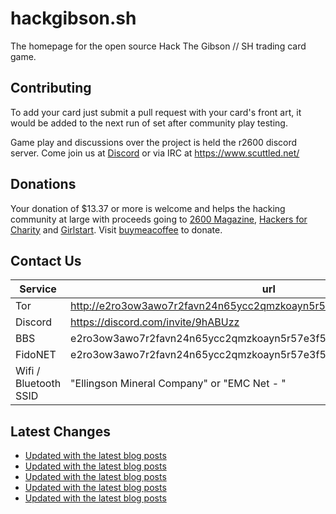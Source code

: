 # hackgibson.sh
The homepage for the open source Hack The Gibson // SH trading card game.


## Contributing

To add your card just submit a pull request with your card's front art, it would be added to the next run of set after community play testing.

Game play and discussions over the project is held the r2600 discord server. Come join us at [Discord](https://discord.com/invite/9hABUzz) or via IRC at https://www.scuttled.net/


## Donations

Your donation of $13.37 or more is welcome and helps the hacking community at large with proceeds going to [2600 Magazine](https://2600.com/), [Hackers for Charity](https://hackersforcharity.org) and [Girlstart](https://girlstart.org).  Visit [buymeacoffee](https://www.buymeacoffee.com/hackgibson.sh) to donate.


## Contact Us

Service | url
-|-
Tor | http://e2ro3ow3awo7r2favn24n65ycc2qmzkoayn5r57e3f56nvjwdcgg32ad.onion
Discord | https://discord.com/invite/9hABUzz
BBS | e2ro3ow3awo7r2favn24n65ycc2qmzkoayn5r57e3f56nvjwdcgg32ad.onion:23
FidoNET | e2ro3ow3awo7r2favn24n65ycc2qmzkoayn5r57e3f56nvjwdcgg32ad.onion:24554
Wifi / Bluetooth SSID | "Ellingson Mineral Company" or "EMC Net - <fidonet address>"

## Latest Changes
<!-- BLOG-POST-LIST:START -->
- [Updated with the latest blog posts](https://github.com/DFW2600/hackgibson.sh/commit/be3aa1449ead6d3048d7d5c7346797b2ca25d64b)
- [Updated with the latest blog posts](https://github.com/DFW2600/hackgibson.sh/commit/ea3362f061c5d5e5e0e23e2164308d2107f3ec2b)
- [Updated with the latest blog posts](https://github.com/DFW2600/hackgibson.sh/commit/bce79cda7c36179720b8f69ad70db18d91a6aaae)
- [Updated with the latest blog posts](https://github.com/DFW2600/hackgibson.sh/commit/5998be15a4691aa13ea8e5bf4810058b4669f411)
- [Updated with the latest blog posts](https://github.com/DFW2600/hackgibson.sh/commit/54a66e6fba169e77572b8792019f2620fb89e1a1)
<!-- BLOG-POST-LIST:END -->
